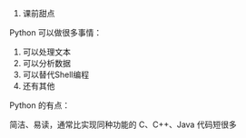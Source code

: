 1. 课前甜点

Python 可以做很多事情：
1. 可以处理文本
2. 可以分析数据
3. 可以替代Shell编程
4. 还有其他


Python 的有点：

简洁、易读，通常比实现同种功能的 C、C++、Java 代码短很多
